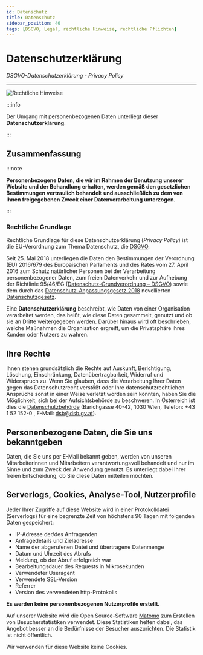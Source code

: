 ```yaml
---
id: Datenschutz
title: Datenschutz
sidebar_position: 40
tags: [DSGVO, Legal, rechtliche Hinweise, rechtliche Pflichten]
---
```


# Datenschutzerklärung

*DSGVO-Datenschutzerklärung - Privacy Policy*

------

![Rechtliche Hinweise](/Bilder/Rechtliche-Hinweise-Bild-3.png)

:::info

Der Umgang mit personenbezogenen Daten unterliegt dieser **Datenschutzerklärung**. 

:::

## Zusammenfassung 

:::note

**Personenbezogene Daten, die wir im Rahmen der Benutzung unserer Website und der Behandlung erhalten, werden gemäß den gesetzlichen Bestimmungen vertraulich behandelt und ausschließlich zu dem von Ihnen freigegebenen Zweck einer Datenverarbeitung unterzogen**.

:::

### Rechtliche Grundlage

Rechtliche Grundlage für diese Datenschutzerklärung (*Privacy Policy*) ist die EU-Verordnung zum Thema Datenschutz, die [DSGVO](https://www.ris.bka.gv.at/GeltendeFassung.wxe?Abfrage=Bundesnormen&Gesetzesnummer=10001597&FassungVom=2018-05-25).

Seit 25. Mai 2018 unterliegen die Daten den Bestimmungen der Verordnung  (EU) 2016/679 des Europäischen Parlaments und des Rates vom 27. April  2016 zum Schutz natürlicher Personen bei der Verarbeitung personenbezogener Daten, zum freien Datenverkehr und zur Aufhebung der  Richtlinie 95/46/EG ([Datenschutz-Grundverordnung – DSGVO](https://eur-lex.europa.eu/eli/reg/2016/679/oj)) sowie dem durch das [Datenschutz-Anpassungsgesetz 2018](https://www.ris.bka.gv.at/eli/bgbl/I/2017/120/20170731) novellierten [Datenschutzgesetz](https://www.ris.bka.gv.at/GeltendeFassung.wxe?Abfrage=Bundesnormen&Gesetzesnummer=10001597).

Eine **Datenschutzerklärung** beschreibt,  wie Daten von einer Organisation verarbeitet werden, das heißt, wie  diese Daten gesammelt, genutzt und ob sie an Dritte weitergegeben  werden. Darüber hinaus wird oft beschrieben, welche Maßnahmen die  Organisation ergreift, um die Privatsphäre ihres Kunden oder Nutzers zu  wahren.



## Ihre Rechte

Ihnen stehen grundsätzlich die Rechte auf Auskunft, Berichtigung, Löschung, Einschränkung, Datenübertragbarkeit, Widerruf und Widerspruch zu. Wenn Sie glauben, dass die Verarbeitung Ihrer Daten gegen das Datenschutzrecht verstößt oder Ihre datenschutzrechtlichen Ansprüche sonst in einer Weise verletzt worden sein könnten, haben Sie die  Möglichkeit, sich bei der Aufsichtsbehörde zu beschweren. In Österreich ist dies die [Datenschutzbehörde](https://www.dsb.gv.at/) (Barichgasse 40-42, 1030 Wien, Telefon: +43 1 52 152-0 , E-Mail: [dsb@dsb.gv.at](mailto:dsb@dsb.gv.at)).



## Personenbezogene Daten, die Sie uns bekanntgeben

Daten, die Sie uns per E-Mail bekannt geben, werden von unseren Mitarbeiterinnen und Mitarbeitern verantwortungsvoll behandelt und nur im Sinne und zum Zweck der Anwendung genutzt. Es unterliegt dabei Ihrer freien Entscheidung, ob Sie diese Daten mitteilen möchten.



## Serverlogs, Cookies, Analyse-Tool, Nutzerprofile

Jeder Ihrer Zugriffe auf diese Website wird in einer Protokolldatei (Serverlogs) für eine begrenzte Zeit von höchstens 90 Tagen mit  folgenden Daten gespeichert:

- IP-Adresse der/des Anfragenden
- Anfragedetails und Zieladresse
- Name der abgerufenen Datei und übertragene Datenmenge
- Datum und Uhrzeit des Abrufs
- Meldung, ob der Abruf erfolgreich war
- Bearbeitungsdauer des Requests in Mikrosekunden
- Verwendeter Useragent
- Verwendete SSL-Version
- Referrer
- Version des verwendeten http-Protokolls

**Es werden keine personenbezogenen Nutzerprofile erstellt.**

Auf unserer Website wird die Open Source-Software [Matomo](https://matomo.org/) zum Erstellen von Besucherstatistiken verwendet. Diese Statistiken helfen dabei, das Angebot besser an die Bedürfnisse der Besucher auszurichten. Die Statistik ist nicht öffentlich.

Wir verwenden für diese Website keine Cookies. 

